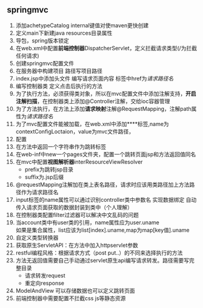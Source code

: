 ## springmvc ##
1. 添加achetypeCatalog internal键值对使maven更快创建
2. 定义main下新建java resources目录属性
3. 导包，spring版本锁定
4. 在web.xml中配置**前端控制器**DispatcherServlet，定义拦截请求类型(/为拦截任何请求)
5. 创建springmvc配置文件
6. 在服务器中构建项目 路径写项目路径
7. index.jsp中添加头文件 编写请求页面内容 标签中href为*请求路径名*
8. 编写控制器类 定义点击后执行的方法
9. 为了执行方法，必须获得类对象，所以在mvc配置文件中添加注解支持，**开启注解扫描**，在控制器类上添加@Controller注解，交给ioc容器管理
10. 为了方法执行，在方法上添加**请求映射**注解@RequestMapping，注解path属性为*请求路径名*
11. 为了mvc配置文件能被加载，在web.xml中添加**<init-param>**标签,name为contextConfigLoctaion，value为mvc文件路径，
12. 配置<load-on-startup>
13. 在方法中返回一个字符串作为跳转标签
14. 在web-inf中new一个pages文件夹，配置一个跳转页面jsp和方法返回值同名
15. 在mvc中配置**视图解析器**interResourceViewResolver
	* prefix为跳转jsp目录
	* suffix为.jsp后缀
16. @requestMapping注解加在类上表名路径，请求时应该用类路径加上方法路径作为请求路径名
17. input标签的name属性可以通过识别controller类中参数名 实现数据绑定 自动传入请求页面获取的数据封装到类中（个人理解）
18. 在控制器类配置filter过滤器可以解决中文乱码的问题
19. 当account类中有user类的引用，name属性应为user.uname<br/>
	如果是集合属性，list应该为list[index].uname,map为map[key值].uname
20. 自定义类型转换器
21. 获取原生ServletAPI：在方法中加入httpservlet参数
22. restful编程风格：根据请求方式（post put..）的不同来选择执行的方法
23. 方法无返回值需要自己手动通过servlet原生api编写请求转发。路径需要写完整目录
	* 请求转发request
	* 重定向response
24. ModelAndView 可以存储数据也可以定义跳转页面
25. 前端控制器中需要配置不拦截css js等静态资源